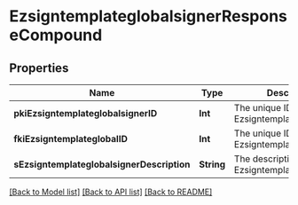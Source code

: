 # EzsigntemplateglobalsignerResponseCompound

## Properties
Name | Type | Description | Notes
------------ | ------------- | ------------- | -------------
**pkiEzsigntemplateglobalsignerID** | **Int** | The unique ID of the Ezsigntemplateglobalsigner | 
**fkiEzsigntemplateglobalID** | **Int** | The unique ID of the Ezsigntemplateglobal | 
**sEzsigntemplateglobalsignerDescription** | **String** | The description of the Ezsigntemplateglobalsigner | 

[[Back to Model list]](../README.md#documentation-for-models) [[Back to API list]](../README.md#documentation-for-api-endpoints) [[Back to README]](../README.md)


